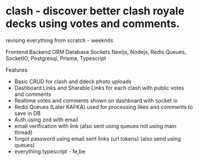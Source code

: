 # clash - discover better clash royale decks using votes and comments.
revising everything from scratch - weeknds

Frontend Backend ORM Database Sockets
Nextjs, Nodejs, Redis Queues, SocketIO, Postgresql, Prisma, Typescript

Features:
- Basic CRUD for clash and ddeck photo uploads
- Dashboard Links and Sharable Links for each clash with public votes and comments
- Realtime votes and comments shown on dashboard with socket io
- Redis Queues (Later KAFKA) used for processing likes and comments to save in DB
- Auth using zod with email
- email verification with link (also sent using queues not using main thread)
- forgot password using email sent links (url tokens) (also send using queues)
- everything typescript - fe,be
